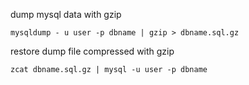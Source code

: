 

dump mysql data with gzip 

```
mysqldump - u user -p dbname | gzip > dbname.sql.gz
```


restore dump file compressed with gzip
```
zcat dbname.sql.gz | mysql -u user -p dbname
```
